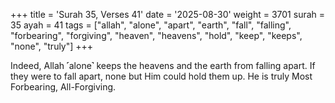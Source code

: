 +++
title = 'Surah 35, Verses 41'
date = '2025-08-30'
weight = 3701
surah = 35
ayah = 41
tags = ["allah", "alone", "apart", "earth", "fall", "falling", "forbearing", "forgiving", "heaven", "heavens", "hold", "keep", "keeps", "none", "truly"]
+++

Indeed, Allah ˹alone˺ keeps the heavens and the earth from falling apart. If they were to fall apart, none but Him could hold them up. He is truly Most Forbearing, All-Forgiving.